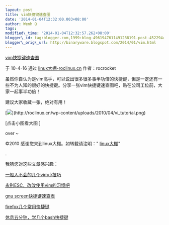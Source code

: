 ```yaml
--- 
layout: post 
title: vim快捷键速查图 
date: '2014-01-04T12:32:00.003+08:00' 
author: Wenh Q
tags:
modified\_time: '2014-01-04T12:32:57.262+08:00' 
blogger\_id: tag:blogger.com,1999:blog-4961947611491238191.post-4522944341514086903
blogger\_orig\_url: http://binaryware.blogspot.com/2014/01/vim.html
---
```

[vim快捷键速查图](http://roclinux.cn/?p=1836)

于 10-4-16 通过 [linux大棚-roclinux.cn](http://roclinux.cn/)
作者：rocrocket



虽然你自认为是vim高手，可以说出很多很多事半功倍的快捷键，但是一定还有一些不为人知的很好的快捷键。分享一张vim快捷键速查图吧，贴在公司工位前，大家一起事半功倍！



建议大家收藏一张，绝对有用！



[![](https://images-blogger-opensocial.googleusercontent.com/gadgets/proxy?url=http%3A%2F%2Froclinux.cn%2Fwp-content%2Fuploads%2F2010%2F04%2Fvi_tutorial-150x150.png&container=blogger&gadget=a&rewriteMime=image%2F*)](http://roclinux.cn/wp-content/uploads/2010/04/vi_tutorial.png)




[点击小图看大图
]



over
~



©2010 感谢您来到linux大棚。如转载请注明："
[linux大棚](http://roclinux.cn/)"



.

我猜您对这些文章感兴趣：

[一般人不会的几个vim小技巧](http://roclinux.cn/?p=1621)

[永别ESC，改改使用vim的习惯吧](http://roclinux.cn/?p=1466)

[gnu screen快捷键速查表](http://roclinux.cn/?p=1742)

[firefox几个常用快捷键](http://roclinux.cn/?p=1018)

[休息五分钟，学几个bash快捷键](http://roclinux.cn/?p=864)
